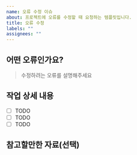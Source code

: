 ```yaml
---
name: 오류 수정 이슈
about: 프로젝트에 오류를 수정할 때 요청하는 템플릿입니다.
title: 오류 수정
labels: ""
assignees: ""
---
```


## 어떤 오류인가요?

> 수정하려는 오류를 설명해주세요

## 작업 상세 내용

- [ ] TODO
- [ ] TODO
- [ ] TODO

## 참고할만한 자료(선택)

